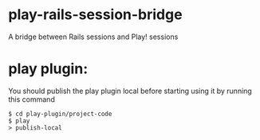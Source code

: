 play-rails-session-bridge
=========================

A bridge between Rails sessions and Play! sessions

play plugin:
============

You should publish the play plugin local before starting using it by running this command

    $ cd play-plugin/project-code
    $ play 
    > publish-local

